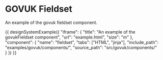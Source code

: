 # GOVUK Fieldset

An example of the govuk fieldset component.

{{ designSystemExample({
"iframe": {
    "title": "An example of the govukFieldset component",
    "url": "example.html",
    "size": "m"
},
"component": {
    "name": "fieldset",
    "tabs": ["HTML", "jinja"],
    "include_path": "examples/govuk/components/",
    "source_path": "src/govuk/components/"
}
}) }}
